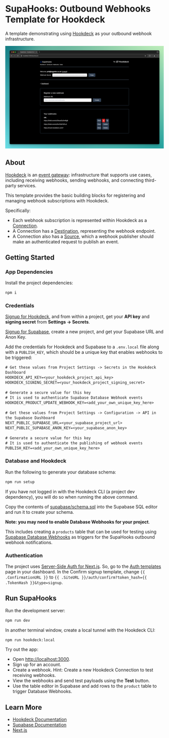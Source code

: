 # SupaHooks: Outbound Webhooks Template for Hookdeck</h1>

A template demonstrating using [Hookdeck](https://hookdeck.com?ref=github-outbound-webhooks-template) as your outbound webhook infrastructure.

![Outbound Webhooks with Hookdeck](docs/outbound-webhooks-demo-v3.png)

## About

[Hookdeck](https://hookdeck.com?ref=github-outbound-webhooks-template) is an [event gateway](https://hookdeck.com/blog/event-gateway-definition?ref=github-outbound-webhooks-template): infrastructure that supports use cases, including receiving webhooks, sending webhooks, and connecting third-party services.

This template provides the basic building blocks for registering and managing webhook subscriptions with Hookdeck.

Specifically:

- Each webhook subscription is represented within Hookdeck as a [Connection](https://hookdeck.com/docs/connections?ref=github-outbound-webhooks-template).
- A Connection has a [Destination](https://hookdeck.com/docs/destinations?ref=github-outbound-webhooks-template), representing the webhook endpoint.
- A Connection also has a [Source](https://hookdeck.com/docs/sources?ref=github-outbound-webhooks-template), which a webhook publisher should make an authenticated request to publish an event.

## Getting Started

### App Dependencies

Install the project dependencies:

```bash
npm i
```

### Credentials

[Signup for Hookdeck](https://dashboard.hookdeck.com?ref=github-outbound-webhooks-template), and from within a project, get your **API key** and **signing secret** from **Settings -> Secrets**.

[Signup for Supabase](https://supabase.com/dashboard/sign-up?ref=github-outbound-webhooks-template), create a new project, and get your Supabase URL and Anon Key.

Add the credentials for Hookdeck and Supabase to a `.env.local` file along with a `PUBLISH_KEY`, which should be a unique key that enables webhooks to be triggered:

```.env.local
# Get these values from Project Settings -> Secrets in the Hookdeck Dashboard
HOOKDECK_API_KEY=<your_hookdeck_project_api_key>
HOOKDECK_SIGNING_SECRET=<your_hookdeck_project_signing_secret>

# Generate a secure value for this key
# It is used to authenticate Supabase Database Webhook events
HOOKDECK_PRODUCT_UPDATE_WEBHOOK_KEY=<add_your_own_unique_key_here>

# Get these values from Project Settings -> Configuration -> API in the Supabase Dashboard
NEXT_PUBLIC_SUPABASE_URL=<your_supabase_project_url>
NEXT_PUBLIC_SUPABASE_ANON_KEY=<your_supabase_anon_key>

# Generate a secure value for this key
# It is used to authenticate the publishing of webhook events
PUBLISH_KEY=<add_your_own_unique_key_here>
```

### Database and Hookdeck

Run the following to generate your database schema:

```bash
npm run setup
```

If you have not logged in with the Hookdeck CLI (a project dev dependency), you will do so when running the above command.

Copy the contents of [supabase/schema.sql](supabase/schema.sql) into the Supabase SQL editor and run it to create your schema.

**Note: you may need to enable Database Webhooks for your project**.

This includes creating a `products` table that can be used for testing using [Supabase Database Webhooks](https://supabase.com/docs/guides/database/webhooks?ref=github-outbound-webhooks-template) as triggers for the SupaHooks outbound webhook notifications.

### Authentication

The project uses [Server-Side Auth for Next.js](https://supabase.com/docs/guides/auth/server-side/nextjs?ref=github-outbound-webhooks-template). So, go to the [Auth templates](https://supabase.com/dashboard/project/_/auth/templates?ref=github-outbound-webhooks-template) page in your dashboard. In the Confirm signup template, change `{{ .ConfirmationURL }}` to `{{ .SiteURL }}/auth/confirm?token_hash={{ .TokenHash }}&type=signup`.

## Run SupaHooks

Run the development server:

```bash
npm run dev
```

In another terminal window, create a local tunnel with the Hookdeck CLI:

```bash
npm run hookdeck:local
```

Try out the app:

- Open [http://localhost:3000](http://localhost:3000).
- Sign up for an account.
- Create a webhook. Hint: Create a new Hookdeck Connection to test receiving webhooks.
- View the webhooks and send test payloads using the **Test** button.
- Use the table editor in Supabase and add rows to the `product` table to trigger Database Webhooks.

## Learn More

- [Hookdeck Documentation](https://hookdeck.com/docs?ref=github-outbound-webhooks-template)
- [Supabase Documentation](https://supabase.com/docs?ref=github-outbound-webhooks-template)
- [Next.js](https://nextjs.org)
